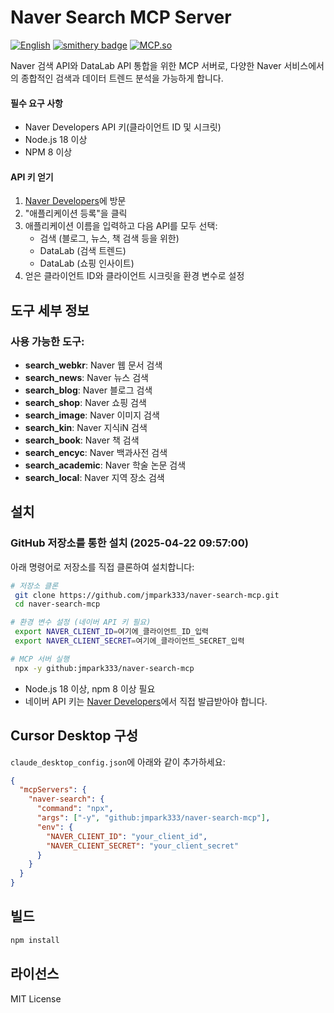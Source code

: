 # Naver Search MCP Server

[![English](https://img.shields.io/badge/English-README-yellow)](README.md)
[![smithery badge](https://smithery.ai/badge/@isnow890/naver-search-mcp)](https://smithery.ai/server/@isnow890/naver-search-mcp)
[![MCP.so](https://img.shields.io/badge/MCP.so-Naver%20Search%20MCP-blue)](https://mcp.so/server/naver-search-mcp/isnow890)

Naver 검색 API와 DataLab API 통합을 위한 MCP 서버로, 다양한 Naver 서비스에서의 종합적인 검색과 데이터 트렌드 분석을 가능하게 합니다.

#### 필수 요구 사항

- Naver Developers API 키(클라이언트 ID 및 시크릿)
- Node.js 18 이상
- NPM 8 이상

#### API 키 얻기

1. [Naver Developers](https://developers.naver.com/apps/#/register)에 방문
2. "애플리케이션 등록"을 클릭
3. 애플리케이션 이름을 입력하고 다음 API를 모두 선택:
   - 검색 (블로그, 뉴스, 책 검색 등을 위한)
   - DataLab (검색 트렌드)
   - DataLab (쇼핑 인사이트)
4. 얻은 클라이언트 ID와 클라이언트 시크릿을 환경 변수로 설정

## 도구 세부 정보

### 사용 가능한 도구:

- **search_webkr**: Naver 웹 문서 검색
- **search_news**: Naver 뉴스 검색
- **search_blog**: Naver 블로그 검색
- **search_shop**: Naver 쇼핑 검색
- **search_image**: Naver 이미지 검색
- **search_kin**: Naver 지식iN 검색
- **search_book**: Naver 책 검색
- **search_encyc**: Naver 백과사전 검색
- **search_academic**: Naver 학술 논문 검색
- **search_local**: Naver 지역 장소 검색

<!-- 트렌드 분석 도구 제거 (2025-04-22 09:55:00) -->
<!-- 아래 도구들은 더 이상 제공되지 않습니다. -->
<!-- - **datalab_search**: 검색어 트렌드 분석 -->
<!-- - **datalab_shopping_category**: 쇼핑 카테고리 트렌드 분석 -->
<!-- - **datalab_shopping_by_device**: 기기별 쇼핑 트렌드 분석 -->
<!-- - **datalab_shopping_by_gender**: 성별 쇼핑 트렌드 분석 -->
<!-- - **datalab_shopping_by_age**: 연령대별 쇼핑 트렌드 분석 -->
<!-- - **datalab_shopping_keywords**: 쇼핑 키워드 트렌드 분석 -->
<!-- - **datalab_shopping_keyword_by_device**: 쇼핑 키워드 기기별 트렌드 분석 -->
<!-- - **datalab_shopping_keyword_by_gender**: 쇼핑 키워드 성별 트렌드 분석 -->
<!-- - **datalab_shopping_keyword_by_age**: 쇼핑 키워드 연령별 트렌드 분석 -->

## 설치

### GitHub 저장소를 통한 설치 (2025-04-22 09:57:00)

아래 명령어로 저장소를 직접 클론하여 설치합니다:

```bash
# 저장소 클론
 git clone https://github.com/jmpark333/naver-search-mcp.git
 cd naver-search-mcp

# 환경 변수 설정 (네이버 API 키 필요)
 export NAVER_CLIENT_ID=여기에_클라이언트_ID_입력
 export NAVER_CLIENT_SECRET=여기에_클라이언트_SECRET_입력

# MCP 서버 실행
 npx -y github:jmpark333/naver-search-mcp
```

- Node.js 18 이상, npm 8 이상 필요
- 네이버 API 키는 [Naver Developers](https://developers.naver.com/apps/#/register)에서 직접 발급받아야 합니다.

<!-- Docker 설치 방법 제거 (2025-04-22 09:57:00) -->

## Cursor Desktop 구성

`claude_desktop_config.json`에 아래와 같이 추가하세요:

```json
{
  "mcpServers": {
    "naver-search": {
      "command": "npx",
      "args": ["-y", "github:jmpark333/naver-search-mcp"],
      "env": {
        "NAVER_CLIENT_ID": "your_client_id",
        "NAVER_CLIENT_SECRET": "your_client_secret"
      }
    }
  }
}
```

## 빌드

```bash
npm install
```

## 라이선스

MIT License
